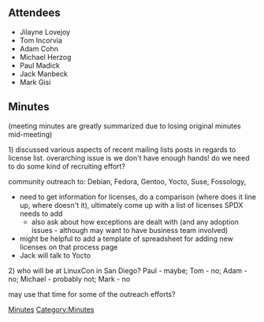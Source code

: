## Attendees

  - Jilayne Lovejoy
  - Tom Incorvia
  - Adam Cohn
  - Michael Herzog
  - Paul Madick
  - Jack Manbeck
  - Mark Gisi

## Minutes

(meeting minutes are greatly summarized due to losing original minutes
mid-meeting)

1\) discussed various aspects of recent mailing lists posts in regards
to license list. overarching issue is we don't have enough hands\! do we
need to do some kind of recruiting effort?

community outreach to: Debian, Fedora, Gentoo, Yocto, Suse, Fossology,

  - need to get information for licenses, do a comparison (where does it
    line up, where doesn't it), ultimately come up with a list of
    licenses SPDX needs to add
      - also ask about how exceptions are dealt with (and any adoption
        issues - although may want to have business team involved)
  - might be helpful to add a template of spreadsheet for adding new
    licenses on that process page
  - Jack will talk to Yocto

2\) who will be at LinuxCon in San Diego? Paul - maybe; Tom - no; Adam -
no; Michael - probably not; Mark - no

may use that time for some of the outreach efforts?

[Minutes](Category:Legal "wikilink")
[Category:Minutes](Category:Minutes "wikilink")

